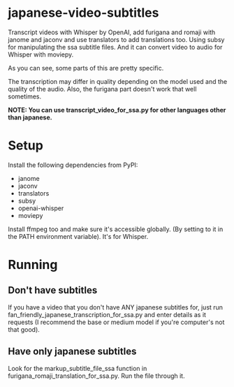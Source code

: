 # japanese-video-subtitles
Transcript videos with Whisper by OpenAI, add furigana and romaji with janome and jaconv and use translators to add translations too. Using subsy for manipulating the ssa subtitle files. And it can convert video to audio for Whisper with moviepy.

As you can see, some parts of this are pretty specific.

The transcription may differ in quality depending on the model used and the quality of the audio.
Also, the furigana part doesn't work that well sometimes.

**NOTE: You can use transcript_video_for_ssa.py for other languages other than japanese.**

# Setup

Install the following dependencies from PyPI:
* janome
* jaconv
* translators
* subsy
* openai-whisper
* moviepy

Install ffmpeg too and make sure it's accessible globally. (By setting to it in the PATH environment variable). It's for Whisper.

# Running

## Don't have subtitles

If you have a video that you don't have ANY japanese subtitles for, just run fan_friendly_japanese_transcription_for_ssa.py and enter details as it requests (I recommend the base or medium model if you're computer's not that good).

## Have only japanese subtitles

Look for the markup_subtitle_file_ssa function in furigana_romaji_translation_for_ssa.py. Run the file through it.
